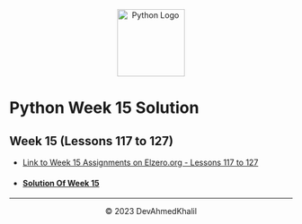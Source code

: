 <div align="center">
  <img src="https://upload.wikimedia.org/wikipedia/commons/thumb/c/cf/Python_logo_51.svg/750px-Python_logo_51.svg.png?20210510195343" alt="Python Logo" width="120" height="120">
</div>

# Python Week 15 Solution

## Week 15 (Lessons 117 to 127)

- [Link to Week 15 Assignments on Elzero.org - Lessons 117 to 127](https://elzero.org/python-assignments-lesson-from-117-to-127/)
- #### [Solution Of Week 15](https://github.com/DevAhmedKhalil/Elzero-Python-Assignments/tree/week15)

---

<div align="center">
  &copy; 2023 DevAhmedKhalil
</div>
